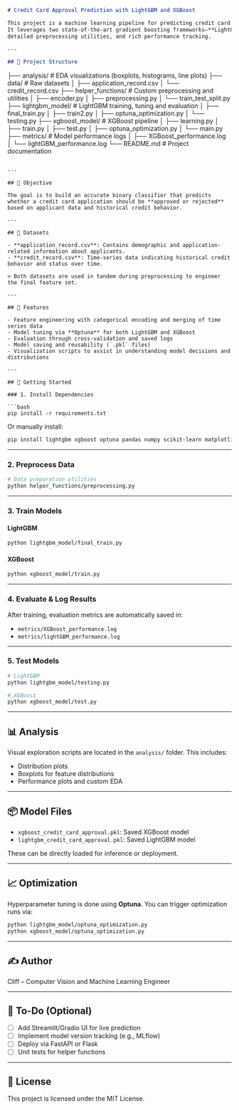 ```markdown
# Credit Card Approval Prediction with LightGBM and XGBoost

This project is a machine learning pipeline for predicting credit card approvals using structured data from application and credit records.
It leverages two state-of-the-art gradient boosting frameworks—**LightGBM** and **XGBoost**—with hyperparameter optimization via **Optuna**,
detailed preprocessing utilities, and rich performance tracking.

---

## 📁 Project Structure

```
├── analysis/                  # EDA visualizations (boxplots, histograms, line plots)
├── data/                      # Raw datasets
│   ├── application\_record.csv
│   └── credit\_record.csv
├── helper\_functions/         # Custom preprocessing and utilities
│   ├── encoder.py
│   ├── preprocessing.py
│   └── train\_test\_split.py
├── lightgbm\_model/           # LightGBM training, tuning and evaluation
│   ├── final\_train.py
│   ├── train2.py
│   ├── optuna\_optimization.py
│   └── testing.py
├── xgboost\_model/            # XGBoost pipeline
│   ├── learning.py
│   ├── train.py
│   ├── test.py
│   ├── optuna\_optimization.py
│   └── main.py
├── metrics/                  # Model performance logs
│   ├── XGBoost\_performance.log
│   └── lightGBM\_performance.log
└── README.md                 # Project documentation

````

---

## 🧠 Objective

The goal is to build an accurate binary classifier that predicts whether a credit card application should be **approved or rejected** based on applicant data and historical credit behavior.

---

## 🧾 Datasets

- **application_record.csv**: Contains demographic and application-related information about applicants.
- **credit_record.csv**: Time-series data indicating historical credit behavior and status over time.

> Both datasets are used in tandem during preprocessing to engineer the final feature set.

---

## 🔧 Features

- Feature engineering with categorical encoding and merging of time series data
- Model tuning via **Optuna** for both LightGBM and XGBoost
- Evaluation through cross-validation and saved logs
- Model saving and reusability (`.pkl` files)
- Visualization scripts to assist in understanding model decisions and distributions

---

## 🚀 Getting Started

### 1. Install Dependencies

```bash
pip install -r requirements.txt
````

Or manually install:

```bash
pip install lightgbm xgboost optuna pandas numpy scikit-learn matplotlib seaborn
```

---

### 2. Preprocess Data

```bash
# Data preparation utilities
python helper_functions/preprocessing.py
```

---

### 3. Train Models

#### LightGBM

```bash
python lightgbm_model/final_train.py
```

#### XGBoost

```bash
python xgboost_model/train.py
```

---

### 4. Evaluate & Log Results

After training, evaluation metrics are automatically saved in:

* `metrics/XGBoost_performance.log`
* `metrics/lightGBM_performance.log`

---

### 5. Test Models

```bash
# LightGBM
python lightgbm_model/testing.py

# XGBoost
python xgboost_model/test.py
```

---

## 📊 Analysis

Visual exploration scripts are located in the `analysis/` folder. This includes:

* Distribution plots
* Boxplots for feature distributions
* Performance plots and custom EDA

---

## 📦 Model Files

* `xgboost_credit_card_approval.pkl`: Saved XGBoost model
* `lightgbm_credit_card_approval.pkl`: Saved LightGBM model

These can be directly loaded for inference or deployment.

---

## 📈 Optimization

Hyperparameter tuning is done using **Optuna**. You can trigger optimization runs via:

```bash
python lightgbm_model/optuna_optimization.py
python xgboost_model/optuna_optimization.py
```

---

## ✍️ Author

Cliff – Computer Vision and Machine Learning Engineer

---

## 📌 To-Do (Optional)

* [ ] Add Streamlit/Gradio UI for live prediction
* [ ] Implement model version tracking (e.g., MLflow)
* [ ] Deploy via FastAPI or Flask
* [ ] Unit tests for helper functions

---

## 📄 License

This project is licensed under the MIT License.

```
